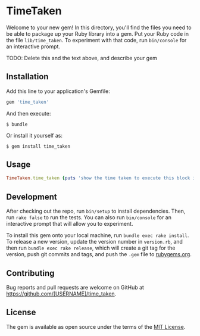 # TimeTaken

Welcome to your new gem! In this directory, you'll find the files you need to be able to package up your Ruby library into a gem. Put your Ruby code in the file `lib/time_taken`. To experiment with that code, run `bin/console` for an interactive prompt.

TODO: Delete this and the text above, and describe your gem

## Installation

Add this line to your application's Gemfile:

```ruby
gem 'time_taken'
```

And then execute:

    $ bundle

Or install it yourself as:

    $ gem install time_taken

## Usage

```ruby
TimeTaken.time_taken {puts 'show the time taken to execute this block in ms' }
```

## Development

After checking out the repo, run `bin/setup` to install dependencies. Then, run `rake false` to run the tests. You can also run `bin/console` for an interactive prompt that will allow you to experiment.

To install this gem onto your local machine, run `bundle exec rake install`. To release a new version, update the version number in `version.rb`, and then run `bundle exec rake release`, which will create a git tag for the version, push git commits and tags, and push the `.gem` file to [rubygems.org](https://rubygems.org).

## Contributing

Bug reports and pull requests are welcome on GitHub at https://github.com/[USERNAME]/time_taken.


## License

The gem is available as open source under the terms of the [MIT License](http://opensource.org/licenses/MIT).

